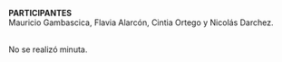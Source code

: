 **PARTICIPANTES**
<br/>Mauricio Gambascica, Flavia Alarcón, Cintia Ortego y Nicolás Darchez.

<br/>No se realizó minuta.
